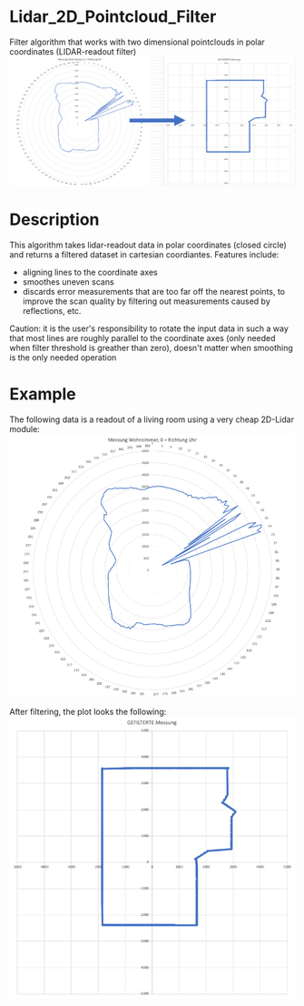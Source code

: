 # Lidar_2D_Pointcloud_Filter
Filter algorithm that works with two dimensional pointclouds in polar coordinates (LIDAR-readout filter)
![Preview image](splashscreen.png?raw=true "Preview")

# Description
This algorithm takes lidar-readout data in polar coordinates (closed circle) and returns a filtered dataset in cartesian coordiantes.
Features include:
- aligning lines to the coordinate axes
- smoothes uneven scans
- discards error measurements that are too far off the nearest points, to improve the scan quality by filtering out measurements caused by reflections, etc.

Caution: it is the user's responsibility to rotate the input data in such a way that most lines are roughly parallel to the coordinate axes (only needed when filter threshold is greather than zero), doesn't matter when smoothing is the only needed operation

# Example
The following data is a readout of a living room using a very cheap 2D-Lidar module:
![Input data](input_data.png?raw=true "Input data")

After filtering, the plot looks the following:
![Output data](output_data.png?raw=true "Output data")


